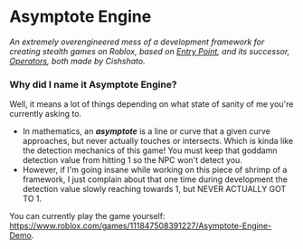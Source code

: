 # Asymptote Engine
*An extremely overengineered mess of a development framework for creating
stealth games on Roblox, based on [Entry Point](https://www.roblox.com/games/740581508/Entry-Point), and its successor, [Operators](https://www.roblox.com/games/740581795/Operators-Demo),
both made by Cishshato.*

### Why did I name it Asymptote Engine?
Well, it means a lot of things depending on what state of sanity of me you're currently asking to.

 * In mathematics, an ***asymptote*** is a line or curve that a given curve approaches, but never actually touches or intersects. Which is kinda like the detection mechanics of this game! You must keep that goddamn detection value from hitting 1 so the NPC won't detect you.
 * However, if I'm going insane while working on this piece of shrimp of a framework, I just complain about that one time during development the detection value slowly reaching towards 1, but NEVER ACTUALLY GOT TO 1.

You can currently play the game yourself: https://www.roblox.com/games/111847508391227/Asymptote-Engine-Demo.
